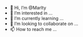- 👋 Hi, I’m @Marlty
- 👀 I’m interested in ...
- 🌱 I’m currently learning ...
- 💞️ I’m looking to collaborate on ...
- 📫 How to reach me ...

<!---
Marlty/Marlty is a ✨ special ✨ repository because its `README.md` (this file) appears on your GitHub profile.
You can click the Preview link to take a look at your changes.
--->
